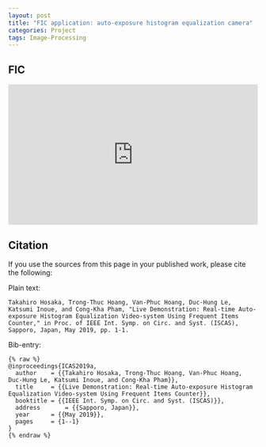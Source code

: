 ```yaml
---
layout: post
title: "FIC application: auto-exposure histogram equalization camera"
categories: Project
tags: Image-Processing
---
```

<style>
  .container {
    position: relative;
    width: 100%;
    height: 0;
    padding-bottom: 56.25%;
  }
  .video {
    position: absolute;
    top: 0;
    left: 0;
    width: 100%;
    height: 100%;
  }
</style>

## FIC

<div class="container">
  <iframe src="https://www.youtube.com/embed/vkjfccmxcKw?autoplay=1&loop=1&mute=1" frameborder="0" allowfullscreen class="video"></iframe>
</div>

## Citation

If you use the sources from this page in your published work, please cite the following:

Plain text:

```Takahiro Hosaka, Trong-Thuc Hoang, Van-Phuc Hoang, Duc-Hung Le, Katsumi Inoue, and Cong-Kha Pham, "Live Demonstration: Real-time Auto-exposure Histogram Equalization Video-system Using Frequent Items Counter," in Proc. of IEEE Int. Symp. on Circ. and Syst. (ISCAS), Sapporo, Japan, May 2019, pp. 1-1.```

Bib-entry:
```
{% raw %}
@inproceedings{ICAS2019a,
  author    = {{Takahiro Hosaka, Trong-Thuc Hoang, Van-Phuc Hoang, Duc-Hung Le, Katsumi Inoue, and Cong-Kha Pham}},
  title     = {{Live Demonstration: Real-time Auto-exposure Histogram Equalization Video-system Using Frequent Items Counter}},
  booktitle = {{IEEE Int. Symp. on Circ. and Syst. (ISCAS)}},
  address		= {{Sapporo, Japan}},
  year      = {{May 2019}},
  pages     = {1--1}
}
{% endraw %}
```
